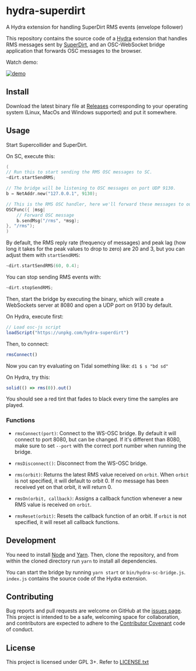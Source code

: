 # hydra-superdirt

A Hydra extension for handling SuperDirt RMS events (envelope follower)

This repository contains the source code of a [Hydra](https://hydra.ojack.xyz/)
extension that handles RMS messages sent by
[SuperDirt](https://github.com/musikinformatik/SuperDirt), and an OSC-WebSocket
bridge application that forwards OSC messages to the browser.

Watch demo:

[![demo](https://user-images.githubusercontent.com/4862/190862964-ca9eaa34-5782-4cb4-b3f7-87d461b0e685.gif)](https://www.youtube.com/watch?v=i5JoCTLqGSw)

## Install

Download the latest binary file at
[Releases](https://github.com/munshkr/hydra-superdirt/releases) corresponding to
your operating system (Linux, MacOs and Windows supported) and put it somewhere.

## Usage

Start Supercollider and SuperDirt.

On SC, execute this:

```c
(
// Run this to start sending the RMS OSC messages to SC.
~dirt.startSendRMS;

// The bridge will be listening to OSC messages on port UDP 9130.
b = NetAddr.new("127.0.0.1", 9130);

// This is the RMS OSC handler, here we'll forward these messages to our bridge
OSCFunc({ |msg|
	// Forward OSC message
	b.sendMsg("/rms", *msg);
}, "/rms");
)
```

By default, the RMS reply rate (frequency of messages) and peak lag (how long it 
takes for the peak values to drop to zero) are 20 and 3, but you can adjust them
with `startSendRMS`:

```c
~dirt.startSendRMS(60, 0.4);
```

You can stop sending RMS events with:

```c
~dirt.stopSendRMS;
```

Then, start the bridge by executing the binary, which will create a WebSockets
server at 8080 and open a UDP port on 9130 by default.

On Hydra, execute first:

```js
// Load osc-js script
loadScript("https://unpkg.com/hydra-superdirt")
```

Then, to connect:

```js
rmsConnect()
```

Now you can try evaluating on Tidal something like: `d1 $ s "bd sd"`

On Hydra, try this:

```js
solid(() => rms(0)).out()
```

You should see a red tint that fades to black every time the samples are played.

### Functions

* `rmsConnect(port)`: Connect to the WS-OSC bridge. By default it will connect
  to port 8080, but can be changed. If it's different than 8080, make sure to
  set `--port` with the correct port number when running the bridge.

* `rmsDisconnect()`: Disconnect from the WS-OSC bridge.

* `rms(orbit)`: Returns the latest RMS value received on `orbit`. When `orbit`
  is not specified, it will default to orbit 0. If no message has been received
  yet on that orbit, it will return 0.

* `rmsOn(orbit, callback)`: Assigns a callback function whenever a new RMS
  value is received on `orbit`.

* `rmsReset(orbit)`: Resets the callback function of an orbit. If `orbit` is not
  specified, it will reset all callback functions.

## Development

You need to install [Node](https://nodejs.org/en/) and
[Yarn](https://yarnpkg.com/).  Then, clone the repository, and from within the
cloned directory run `yarn` to install all dependencies.

You can start the bridge by running `yarn start` or `bin/hydra-sc-bridge.js`.
`index.js` contains the source code of the Hydra extension.

## Contributing

Bug reports and pull requests are welcome on GitHub at the [issues
page](https://github.com/munshkr/hydra-superdirt). This project is intended to
be a safe, welcoming space for collaboration, and contributors are expected to
adhere to the [Contributor Covenant](http://contributor-covenant.org) code of
conduct.

## License

This project is licensed under GPL 3+. Refer to [LICENSE.txt](LICENSE.txt)
